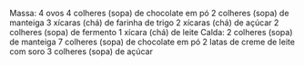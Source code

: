 Massa:
4 ovos
4 colheres (sopa) de chocolate em pó
2 colheres (sopa) de manteiga
3 xícaras (chá) de farinha de trigo
2 xícaras (chá) de açúcar
2 colheres (sopa) de fermento
1 xícara (chá) de leite
Calda:
2 colheres (sopa) de manteiga
7 colheres (sopa) de chocolate em pó
2 latas de creme de leite com soro
3 colheres (sopa) de açúcar